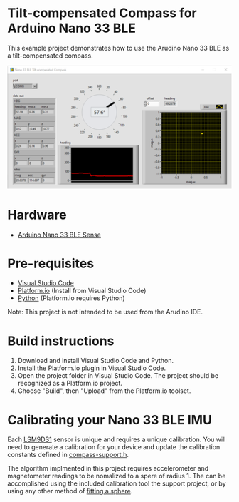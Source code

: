 # Tilt-compensated Compass for Arduino Nano 33 BLE

This example project demonstrates how to use the Arudino Nano 33 BLE
as a tilt-compensated compass.

![Nano33BLE-Compass](doc/images/nano33ble-compass-ui.png)

# Hardware
* [Arduino Nano 33 BLE Sense](https://docs.arduino.cc/hardware/nano-33-ble-sense)

# Pre-requisites
* [Visual Studio Code](https://code.visualstudio.com/download)
* [Platform.io](https://platformio.org/) (Install from Visual Studio Code)
* [Python](https://www.python.org/downloads/) (Platform.io requires Python)

Note: This project is not intended to be used from the Arudino IDE.

# Build instructions
1. Download and install Visual Studio Code and Python.
2. Install the Platform.io plugin in Visual Studio Code.
3. Open the project folder in Visual Studio Code. The project should be recognized as a Platform.io project.
4. Choose "Build", then "Upload" from the Platform.io toolset.

# Calibrating your Nano 33 BLE IMU
Each [LSM9DS1](https://www.arduino.cc/en/Reference/ArduinoLSM9DS1) sensor is unique and requires a unique
calibration. You will need to generate a calibration for your device and update the calibration
constants defined in [compass-support.h](src/compass-support.h).

The algorithm implmented in this project requires accelerometer and magnetometer readings to be nomalized
to a spere of radius 1. The can be accomplished using the included calibration tool the support project, or 
by using any other method of [fitting a sphere](https://jekel.me/2015/Least-Squares-Sphere-Fit/).
